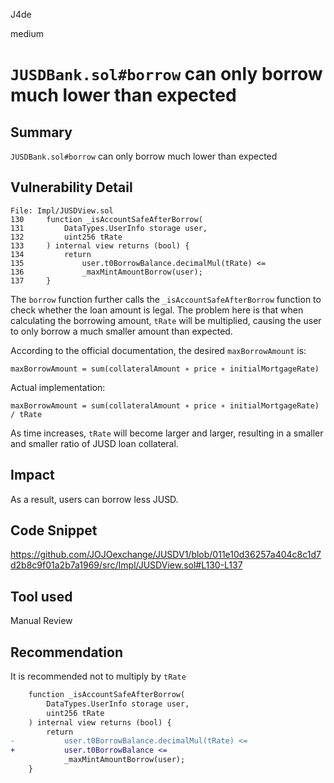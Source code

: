 J4de

medium

# `JUSDBank.sol#borrow` can only borrow much lower than expected

## Summary

`JUSDBank.sol#borrow` can only borrow much lower than expected

## Vulnerability Detail

```solidity
File: Impl/JUSDView.sol
130     function _isAccountSafeAfterBorrow(
131         DataTypes.UserInfo storage user,
132         uint256 tRate
133     ) internal view returns (bool) {
134         return
135             user.t0BorrowBalance.decimalMul(tRate) <=
136             _maxMintAmountBorrow(user);
137     }
```

The `borrow` function further calls the `_isAccountSafeAfterBorrow` function to check whether the loan amount is legal. The problem here is that when calculating the borrowing amount, `tRate` will be multiplied, causing the user to only borrow a much smaller amount than expected.

According to the official documentation, the desired `maxBorrowAmount` is:

```text
maxBorrowAmount = sum(collateralAmount ∗ price ∗ initialMortgageRate)
```

Actual implementation:

```text
maxBorrowAmount = sum(collateralAmount ∗ price ∗ initialMortgageRate) / tRate
```

As time increases, `tRate` will become larger and larger, resulting in a smaller and smaller ratio of JUSD loan collateral.

## Impact

As a result, users can borrow less JUSD.

## Code Snippet

https://github.com/JOJOexchange/JUSDV1/blob/011e10d36257a404c8c1d7d2b8c9f01a2b7a1969/src/Impl/JUSDView.sol#L130-L137

## Tool used

Manual Review

## Recommendation

It is recommended not to multiply by `tRate`

```diff
    function _isAccountSafeAfterBorrow(
        DataTypes.UserInfo storage user,
        uint256 tRate
    ) internal view returns (bool) {
        return
-           user.t0BorrowBalance.decimalMul(tRate) <=
+           user.t0BorrowBalance <=
            _maxMintAmountBorrow(user);
    }
```